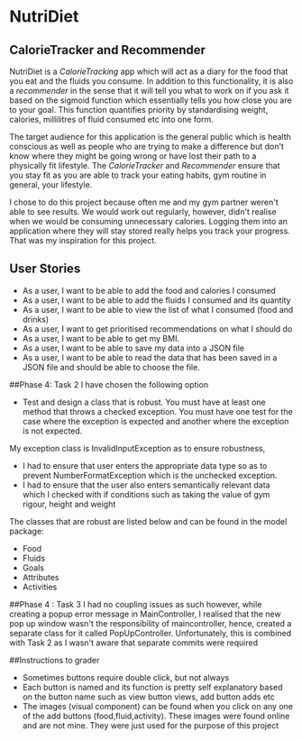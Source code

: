 # NutriDiet

## CalorieTracker and Recommender


NutriDiet is a *CalorieTracking* app which will act as a diary for the food
that you eat and the fluids you consume. In addition to this functionality, 
it is also a *recommender* in the sense that it will tell you what to work on 
if you ask it based on the sigmoid function which essentially tells you how close you are to your goal. This function quantifies priority by standardising weight, 
calories, millilitres of fluid consumed etc into one form.

The target audience for this application is the general public which is health conscious as well as people who are trying to make a difference 
but don't know where they might be going wrong or have lost their path to a physically fit lifestyle. The *CalorieTracker* and *Recommender* 
ensure that you stay fit as you are able to track your eating habits, gym routine in general, your lifestyle.

I chose to do this project because often me and my gym partner weren't able to see results. We would work out regularly, however, 
didn't realise when we would be consuming unnecessary calories. Logging them into an application
where they will stay stored really helps you track your progress. That was my inspiration for this project.
 
## User Stories

- As a user, I want to be able to add the food and calories I consumed
- As a user, I want to be able to add the fluids I consumed and its quantity
- As a user, I want to be able to view the list of what I consumed (food and drinks)
- As a user, I want to get prioritised recommendations on what I should do
- As a user, I want to be able to get my BMI. 
- As a user, I want to be able to save my data into a JSON file
- As a user, I want to be able to read the data that has been saved in a JSON file and should be able to choose the file.

##Phase 4: Task 2 
I have chosen the following option 
- Test and design a class that is robust. You must have at least one method that throws a checked 
exception. You must have one test for the case where
 the exception is expected and another where the exception is not expected.
 
 My exception class is InvalidInputException as to ensure robustness,
- I had to ensure that user enters the appropriate data type so as 
to prevent NumberFormatException which is the unchecked exception.
- I had to ensure that the user also enters semantically relevant data which
 I checked with if conditions such as taking the value of gym rigour, height and weight
 
The classes that are robust are listed below and can be found in the model package:
- Food
- Fluids
- Goals
- Attributes
- Activities

##Phase 4 : Task 3
I had no coupling issues as such however, while creating a popup error message in MainController, I realised
that the new pop up window wasn't the responsibility of maincontroller, hence, created a separate class for it called PopUpController.
Unfortunately, this is combined with Task 2 as I wasn't aware that separate commits were required

##Instructions to grader 
- Sometimes buttons require double click, but not always
- Each button is named and its function is pretty self explanatory based on the button name such as view button views, add button adds etc
- The images (visual component) can be found when you click on any one of the add buttons (food,fluid,activity). These images were found online and are not mine.
 They were just used for the purpose of this project
 